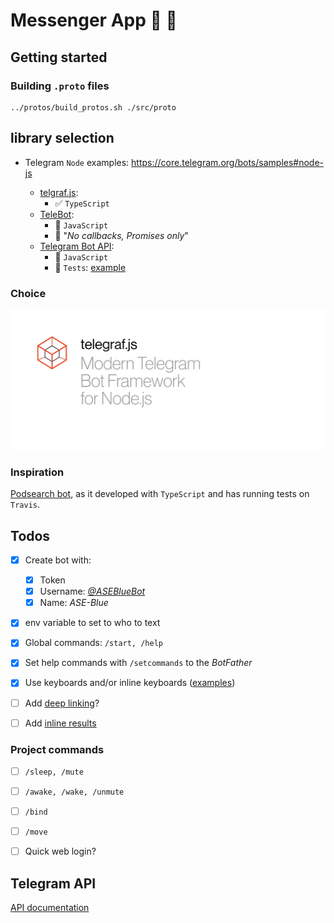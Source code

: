 # Messenger App 🔔 📱

## Getting started


### Building `.proto` files
    ../protos/build_protos.sh ./src/proto


## library selection

* Telegram `Node` examples: https://core.telegram.org/bots/samples#node-js

    * [telgraf.js](https://github.com/telegraf/telegraf):
        * ✅ `TypeScript`
    * [TeleBot](https://github.com/mullwar/telebot):
        * 🔀 `JavaScript`
        * 🤔 "_No callbacks, Promises only_"
    * [Telegram Bot API](https://github.com/mast/telegram-bot-api):
        * 🔀 `JavaScript`
        * 🥳 `Tests`: [example](https://github.com/mast/telegram-bot-api#running-tests)


### Choice

![Telegraf](https://github.com/telegraf/telegraf/raw/develop/docs/header.png)


### Inspiration

[Podsearch bot](https://github.com/Fazendaaa/podsearch_bot), as it developed with
`TypeScript` and has running tests on `Travis`.


## Todos

- [X] Create bot with:
    - [X] Token
    - [X] Username: _[@ASEBlueBot](t.me/ASEBlueBot)_
    - [X] Name: _ASE-Blue_
- [X] env variable to set to who to text
- [X] Global commands: `/start, /help`
- [X] Set help commands with `/setcommands` to the _BotFather_
- [X] Use keyboards and/or inline keyboards ([examples](https://core.telegram.org/bots#keyboards))
- [ ] Add [deep linking](https://core.telegram.org/bots#deep-linking)?
- [ ] Add [inline results](https://core.telegram.org/bots/inline#inline-results)


### Project commands

- [ ] `/sleep, /mute`
- [ ] `/awake, /wake, /unmute`
- [ ] `/bind`
- [ ] `/move`
- [ ] Quick web login?


## Telegram API
[API documentation](https://core.telegram.org/bots/api/#replykeyboardmarkup)
